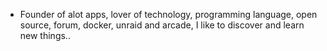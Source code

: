- Founder of alot apps, lover of technology, programming language, open source, forum, docker, unraid and arcade, I like to discover and learn new things..
  <br>





































































































































































































